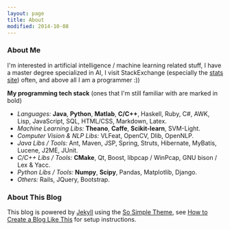 ```yaml
---
layout: page
title: About
modified: 2014-10-08
---
```

### About Me
I'm interested in artificial intelligence / machine learning related stuff, I have a master degree specialized in AI, I visit StackExchange (especially the [stats site](http://stats.stackexchange.com/users/95569/dontloo)) often, and above all I am a programmer :))

**My programming tech stack** (ones that I'm still familiar with are marked in bold)  

- *Languages:* **Java**, **Python**, **Matlab**, **C/C++**, Haskell, Ruby, C#, AWK, Lisp, JavaScript, SQL, HTML/CSS, Markdown, Latex.
- *Machine Learning Libs:* **Theano**, **Caffe**, **Scikit-learn**, SVM-Light.
- *Computer Vision & NLP Libs:* VLFeat, OpenCV, Dlib, OpenNLP.
- *Java Libs / Tools:* Ant, Maven, JSP, Spring, Struts, Hibernate, MyBatis, Lucene, J2ME, JUnit.
- *C/C++ Libs / Tools:* **CMake**, Qt, Boost, libpcap / WinPcap, GNU bison / Lex & Yacc.
- *Python Libs / Tools:*  **Numpy**, **Scipy**, Pandas, Matplotlib, Django.
- *Others:* Rails, JQuery, Bootstrap.

### About This Blog

This blog is powered by [Jekyll](http://jekyllrb.com/) using the [So Simple Theme](https://mmistakes.github.io/so-simple-theme/), see [How to Create a Blog Like This](/blog/how-to) for setup instructions.
